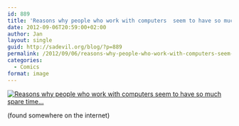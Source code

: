 ```yaml
---
id: 889
title: 'Reasons why people who work with computers  seem to have so much spare time...'
date: 2012-09-06T20:59:00+02:00
author: Jan
layout: single
guid: http://sadevil.org/blog/?p=889
permalink: /2012/09/06/reasons-why-people-who-work-with-computers-seem-to-have-so-much-spare-time/
categories:
  - Comics
format: image
---
```

[![Reasons why people who work with computers seem to have so much spare time...](/assets/images/2012/09/217105_469340956420254_1423167663_n.jpg "Reasons why people who work with computers seem to have so much spare time...")](/assets/images/2012/09/217105_469340956420254_1423167663_n.jpg)

(found somewhere on the internet)
